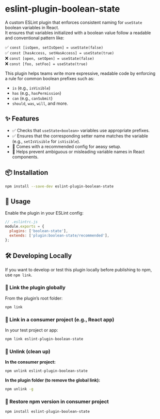 # eslint-plugin-boolean-state

A custom ESLint plugin that enforces consistent naming for `useState` boolean variables in React.  
It ensures that variables initialized with a boolean value follow a readable and conventional pattern like:

✅ `const [isOpen, setIsOpen] = useState(false)`  
✅ `const [hasAccess, setHasAccess] = useState(true)`  
❌ `const [open, setOpen] = useState(false)`  
❌ `const [foo, setFoo] = useState(true)`

This plugin helps teams write more expressive, readable code by enforcing a rule for common boolean prefixes such as:

- `is` (e.g., `isVisible`)
- `has` (e.g., `hasPermission`)
- `can` (e.g., `canSubmit`)
- `should`, `was`, `will`, and more.

## ✨ Features

- ✅ Checks that `useState<boolean>` variables use appropriate prefixes.
- ✅ Ensures that the corresponding setter name matches the variable (e.g., `setIsVisible` for `isVisible`).
- 🔧 Comes with a recommended config for aeasy setup.
- 🧠 Helps prevent ambiguous or misleading variable names in React components.

## 📦 Installation

```bash
npm install --save-dev eslint-plugin-boolean-state
```

## 🚀 Usage

Enable the plugin in your ESLint config:

```js
// .eslintrc.js
module.exports = {
  plugins: ['boolean-state'],
  extends: ['plugin:boolean-state/recommended'],
};
```

## 🛠 Developing Locally

If you want to develop or test this plugin locally before publishing to npm, use `npm link`.

### 🔗 Link the plugin globally

From the plugin’s root folder:

```bash
npm link
```

### 🔗 Link in a consumer project (e.g., React app)

In your test project or app:

```bash
npm link eslint-plugin-boolean-state
```

### 🧹 Unlink (clean up)

**In the consumer project:**

```bash
npm unlink eslint-plugin-boolean-state
```

**In the plugin folder (to remove the global link):**

```bash
npm unlink -g
```

### 🔄 Restore npm version in consumer project

```bash
npm install eslint-plugin-boolean-state
```
